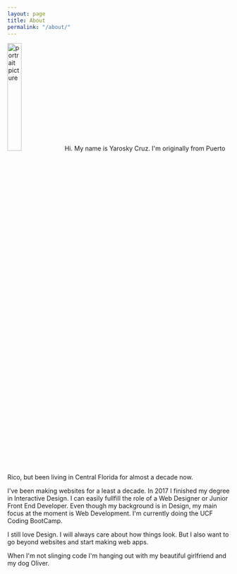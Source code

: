 ```yaml
---
layout: page
title: About
permalink: "/about/"
---
```


<img src="../images/portrait.jpg" alt="portrait picture" width="25%" class="portrait-pic"> Hi. My name is Yarosky Cruz. I'm originally from Puerto Rico, but been living in Central Florida for almost a decade now.

I've been making websites for a least a decade. In 2017 I finished my degree in Interactive Design. I can easily fullfill the role of a Web Designer or Junior Front End Developer. Even though my background is in Design, my main focus at the moment is Web Development. I'm currently doing the UCF Coding BootCamp. 

I still love Design. I will always care about how things look. But I also want to go beyond websites and start making web apps.  

When I'm not slinging code I'm hanging out with my beautiful girlfriend and my dog Oliver. 


